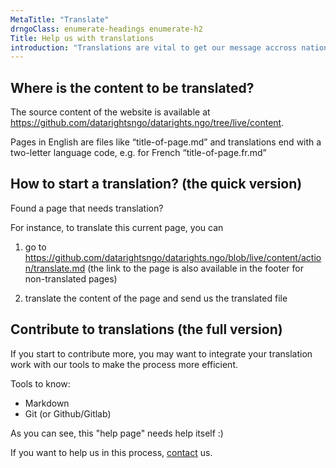 ```yaml
---
MetaTitle: "Translate"
drngoClass: enumerate-headings enumerate-h2 
Title: Help us with translations
introduction: "Translations are vital to get our message accross nationalities, cultures and to reach more people. Translations can be fun too! You learn about Data Rights, collaborate with people sharing the same goals, and improve your foreign language skills! Here’s how you can help."
---
```



## Where is the content to be translated?

The source content of the website is available at <https://github.com/datarightsngo/datarights.ngo/tree/live/content>.

Pages in English are files like “title-of-page.md” and translations end with a two-letter language code, e.g. for French “title-of-page.fr.md”


## How to start a translation? (the quick version)

Found a page that needs translation?

For instance, to translate this current page, you can

 1. go to <https://github.com/datarightsngo/datarights.ngo/blob/live/content/action/translate.md> (the link to the page is also available in the footer for non-translated pages)

 2. translate the content of the page and send us the translated file


## Contribute to translations (the full version)

If you start to contribute more, you may want to integrate your translation work with our tools to make the process more efficient.

Tools to know:

  - Markdown
  - Git (or Github/Gitlab)

As you can see, this "help page" needs help itself :) 

If you want to help us in this process, [contact](/contact) us.

